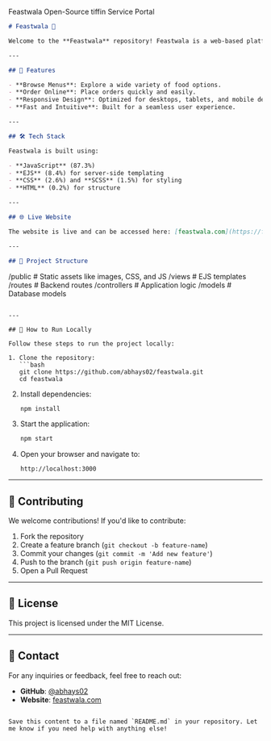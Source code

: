 Feastwala Open-Source tiffin Service Portal
```markdown
# Feastwala 🍴

Welcome to the **Feastwala** repository! Feastwala is a web-based platform designed for food enthusiasts to explore and order their favorite cuisines. The website is live at [feastwala.com](https://feastwala.com).

---

## 🚀 Features

- **Browse Menus**: Explore a wide variety of food options.
- **Order Online**: Place orders quickly and easily.
- **Responsive Design**: Optimized for desktops, tablets, and mobile devices.
- **Fast and Intuitive**: Built for a seamless user experience.

---

## 🛠️ Tech Stack

Feastwala is built using:

- **JavaScript** (87.3%)
- **EJS** (8.4%) for server-side templating
- **CSS** (2.6%) and **SCSS** (1.5%) for styling
- **HTML** (0.2%) for structure

---

## 🌐 Live Website

The website is live and can be accessed here: [feastwala.com](https://feastwala.com)

---

## 📂 Project Structure

```
/public         # Static assets like images, CSS, and JS
/views          # EJS templates
/routes         # Backend routes
/controllers    # Application logic
/models         # Database models
```

---

## 🔧 How to Run Locally

Follow these steps to run the project locally:

1. Clone the repository:
   ```bash
   git clone https://github.com/abhays02/feastwala.git
   cd feastwala
   ```

2. Install dependencies:
   ```bash
   npm install
   ```

3. Start the application:
   ```bash
   npm start
   ```

4. Open your browser and navigate to:
   ```
   http://localhost:3000
   ```

---

## 🤝 Contributing

We welcome contributions! If you'd like to contribute:

1. Fork the repository
2. Create a feature branch (`git checkout -b feature-name`)
3. Commit your changes (`git commit -m 'Add new feature'`)
4. Push to the branch (`git push origin feature-name`)
5. Open a Pull Request

---

## 📄 License

This project is licensed under the MIT License.

---

## 💬 Contact

For any inquiries or feedback, feel free to reach out:

- **GitHub**: [@abhays02](https://github.com/abhays02)
- **Website**: [feastwala.com](https://feastwala.com)
```

Save this content to a file named `README.md` in your repository. Let me know if you need help with anything else!
